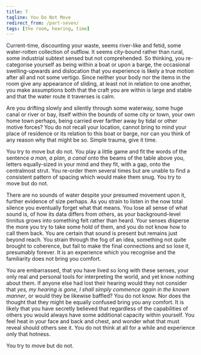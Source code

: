 ```yaml
---
title: 7
tagline: You Do Not Move
redirect_from: /part-seven/
tags: [the room, hearing, time]
---
```


Current-time, discounting your waste, seems river-like and fetid, some water-rotten collection of outflow.  It seems city-bound rather than rural, some industrial subtext sensed but not comprehended. So thinking, you re-categorise yourself as being within a boat or upon a barge, the occasional swelling-upwards and dislocation that you experience is likely a true motion after all and not some vertigo.  Since neither your body nor the items in the room give any appearance of sliding, at least not in relation to one another, you make assumptions both that the craft you are within is large and stable and that the water route it traverses is calm. 

Are you drifting slowly and silently through some waterway, some huge canal or river or bay, itself within the bounds of some city or town, your own home town perhaps, being carried ever farther away by tidal or other motive forces? You do not recall your location, cannot bring to mind your place of residence or its relation to this boat or barge, nor can you think of any reason why that might be so. Simple trauma, give it time. 

You try to move but do not. You play a little game and fit the words of the sentence _a man, a plan, a canal_ onto the beams of the table above you, letters equally-sized in your mind and they fit, with a gap, onto the centralmost strut.  You re-order them several times but are unable to find a consistent pattern of spacing which would make them snug. You try to move but do not. 

There are no sounds of water despite your presumed movement upon it, further evidence of size perhaps. As you strain to listen in the now total silence you eventually forget what that means. You lose all sense of what sound is, of how its data differs from others, as your background-level tinnitus grows into something felt rather than heard. Your senses disperse the more you try to take some hold of them, and you do not know how to call them back. You are certain that sound is present but remains just beyond reach. You strain through the fog of an idea, something not quite brought to coherence, but fail to make the final connections and so lose it, presumably forever. It is an experience which you recognise and the familiarity does not bring you comfort.

You are embarrassed, that you have lived so long with these senses, your only real and personal tools for interpreting the world, and yet know nothing about them. If anyone else had lost their hearing would they not consider that _yes, my hearing is gone, I shall simply commence again in the known manner_, or would they be likewise baffled? You do not know. Nor does the thought that they might be equally confused bring you any comfort.  It is likely that you have secretly believed that regardless of the capabilities of others you would always have some additional capacity within yourself. You feel heat in your face and back and chest, and wonder what that must reveal should others see it. You do not think at all for a while and experience only that hotness. 

You try to move but do not.
